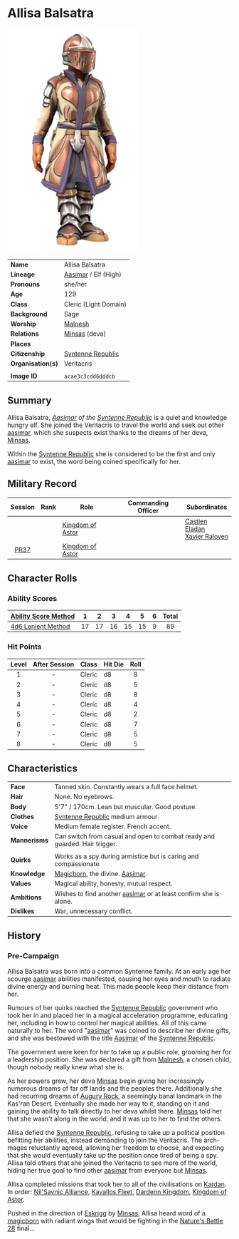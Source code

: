 # Allisa Balsatra

<img src="https://raw.githubusercontent.com/jesskelsall/astarus-images/main/characters/portraits/acae3c3cdd6dddcb.png" height="500" />

|||
| --- | --- |
| **Name** | Allisa Balsatra | character.4
| **Lineage** | [Aasimar](../lineages/aasimar.md) / Elf (High) |
| **Pronouns** | she/her |
| **Age** | 129 |
| **Class** | Cleric (Light Domain) |
| **Background** | Sage |
| **Worship** | [Malnesh](../gods/deities/malnesh.md) |
| **Relations** | [Minsas](minsas.md) (deva) |
| **Places** | |
| **Citizenship** | [Syntenne Republic](../civilisations/syntenne-republic/syntenne-republic.md) |
| **Organisation(s)** | Veritacris |
|||
| **Image ID** | `acae3c3cdd6dddcb` |

## Summary

Allisa Balsatra, *[Aasimar](../lineages/aasimar.md) of the [Syntenne Republic](../civilisations/syntenne-republic/syntenne-republic.md)* is a quiet and knowledge hungry elf. She joined the Veritacris to travel the world and seek out other [aasimar](../lineages/aasimar.md), which she suspects exist thanks to the dreams of her deva, [Minsas](minsas.md).

Within the [Syntenne Republic](../civilisations/syntenne-republic/syntenne-republic.md) she is considered to be the first and only [aasimar](../lineages/aasimar.md) to exist, the word being coined specifically for her.

## Military Record

| Session | Rank | Role | Commanding Officer | Subordinates |
|:---:| --- | --- | --- | --- |
||| [Kingdom of Astor](../civilisations/kingdom-of-astor/kingdom-of-astor.md) || [Castien Eladan](castien-eladan.md)<br>[Xavier Raloven](xavier-raloven.md) |
| [PR37](../sessions/PR37.md) || [Kingdom of Astor](../civilisations/kingdom-of-astor/kingdom-of-astor.md) |||

## Character Rolls

### Ability Scores

| [Ability Score Method](../mechanics/ability-score-method/ability-score-method.md) | 1 | 2 | 3 | 4 | 5 | 6 | Total |
| --- |:---:|:---:|:---:|:---:|:---:|:---:|:---:|
| [4d6 Lenient Method](../mechanics/ability-score-method/4d6-lenient-method.md) | 17 | 17 | 16 | 15 | 15 | 9 | 89 |

### Hit Points

| Level | After Session | Class | Hit Die | Roll |
|:---:|:---:| --- | --- |:---:|
| 1 | - | Cleric | d8 | 8 |
| 2 | - | Cleric | d8 | 5 |
| 3 | - | Cleric | d8 | 8 |
| 4 | - | Cleric | d8 | 4 |
| 5 | - | Cleric | d8 | 2 |
| 6 | - | Cleric | d8 | 7 |
| 7 | - | Cleric | d8 | 5 |
| 8 | - | Cleric | d8 | 5 |

## Characteristics

| | |
| --- | --- |
| **Face** | Tanned skin. Constantly wears a full face helmet. | characteristics.2
| **Hair** | None. No eyebrows. |
| **Body** | 5'7" / 170cm. Lean but muscular. Good posture. |
| **Clothes** | [Syntenne Republic](../civilisations/syntenne-republic/syntenne-republic.md) medium armour. |
| **Voice** | Medium female register. French accent. |
| **Mannerisms** | Can switch from casual and open to combat ready and guarded. Hair trigger. |
| | |
| **Quirks** | Works as a spy during armistice but is caring and compassionate. |
| **Knowledge** | [Magicborn](../civilisations/kingdom-of-astor/magicborn.md), the divine. [Aasimar](../lineages/aasimar.md). |
| **Values** | Magical ability, honesty, mutual respect. |
| **Ambitions** | Wishes to find another [aasimar](../lineages/aasimar.md) or at least confirm she is alone. |
| **Dislikes** | War, unnecessary conflict. |

## History

### Pre-Campaign

Allisa Balsatra was born into a common Syntenne family. At an early age her scourge [aasimar](../lineages/aasimar.md) abilities manifested, causing her eyes and mouth to radiate divine energy and burning heat. This made people keep their distance from her.

Rumours of her quirks reached the [Syntenne Republic](../civilisations/syntenne-republic/syntenne-republic.md) government who took her in and placed her in a magical acceleration programme, educating her, including in how to control her magical abilities. All of this came naturally to her. The word "[aasimar](../lineages/aasimar.md)" was coined to describe her divine gifts, and she was bestowed with the title [Aasimar](../lineages/aasimar.md) of the [Syntenne Republic](../civilisations/syntenne-republic/syntenne-republic.md).

The government were keen for her to take up a public role, grooming her for a leadership position. She was declared a gift from [Malnesh](../gods/deities/malnesh.md), a chosen child, though nobody really knew what she is.

As her powers grew, her deva [Minsas](minsas.md) begin giving her increasingly numerous dreams of far off lands and the peoples there. Additionally she had recurring dreams of [Augury Rock](../places/structures/augury-rock.md), a seemingly banal landmark in the Kas'ran Desert. Eventually she made her way to it, standing on it and gaining the ability to talk directly to her deva whilst there. [Minsas](minsas.md) told her that she wasn't along in the world, and it was up to her to find the others.

Allisa defied the [Syntenne Republic](../civilisations/syntenne-republic/syntenne-republic.md), refusing to take up a political position befitting her abilities, instead demanding to join the Veritacris. The arch-mages reluctantly agreed, allowing her freedom to choose, and expecting that she would eventually take up the position once tired of being a spy. Allisa told others that she joined the Veritacris to see more of the world, hiding her true goal to find other [aasimar](../lineages/aasimar.md) from everyone but [Minsas](minsas.md).

Allisa completed missions that took her to all of the civilisations on [Kardan](../places/continents/kardan.md). In order: [Nil'Savnic Alliance](../civilisations/nilsavnic-alliance/nilsavnic-alliance.md), [Kavallos Fleet](../civilisations/kavallos-fleet/kavallos-fleet.md), [Dardenn Kingdom](../civilisations/dardenn-kingdom/dardenn-kingdom.md), [Kingdom of Astor](../civilisations/kingdom-of-astor/kingdom-of-astor.md).

Pushed in the direction of [Eskrigg](../places/cities/eskrigg.md) by [Minsas](minsas.md), Allisa heard word of a [magicborn](../civilisations/kingdom-of-astor/magicborn.md) with radiant wings that would be fighting in the [Nature's Battle 28](../storylines/ended/natures-battle-28.md) final...
